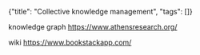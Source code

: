 {"title": "Collective knowledge management", "tags": []}

knowledge graph
  https://www.athensresearch.org/

wiki
  https://www.bookstackapp.com/

